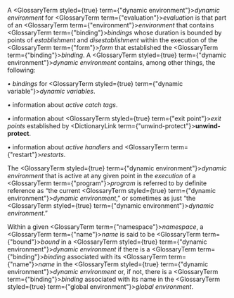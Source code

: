  



A <GlossaryTerm styled={true} term={"dynamic environment"}><i>dynamic environment</i></GlossaryTerm> for <GlossaryTerm  term={"evaluation"}><i>evaluation</i></GlossaryTerm> is that part of an <GlossaryTerm  term={"environment"}><i>environment</i></GlossaryTerm> that contains <GlossaryTerm  term={"binding"}><i>bindings</i></GlossaryTerm> whose duration is bounded by points of *establishment* and *disestablishment* within the execution of the <GlossaryTerm  term={"form"}><i>form</i></GlossaryTerm> that established the <GlossaryTerm  term={"binding"}><i>binding</i></GlossaryTerm>. A <GlossaryTerm styled={true} term={"dynamic environment"}><i>dynamic environment</i></GlossaryTerm> contains, among other things, the following: 



*• bindings* for <GlossaryTerm styled={true} term={"dynamic variable"}><i>dynamic variables</i></GlossaryTerm>. 



*•* information about *active catch tags*. 



*•* information about <GlossaryTerm styled={true} term={"exit point"}><i>exit points</i></GlossaryTerm> established by <DictionaryLink  term={"unwind-protect"}><b>unwind-protect</b></DictionaryLink>. 



*•* information about *active handlers* and <GlossaryTerm  term={"restart"}><i>restarts</i></GlossaryTerm>. 



The <GlossaryTerm styled={true} term={"dynamic environment"}><i>dynamic environment</i></GlossaryTerm> that is active at any given point in the *execution* of a <GlossaryTerm  term={"program"}><i>program</i></GlossaryTerm> is referred to by definite reference as “the current <GlossaryTerm styled={true} term={"dynamic environment"}><i>dynamic environment</i></GlossaryTerm>,” or sometimes as just “the <GlossaryTerm styled={true} term={"dynamic environment"}><i>dynamic environment</i></GlossaryTerm>.” 



Within a given <GlossaryTerm  term={"namespace"}><i>namespace</i></GlossaryTerm>, a <GlossaryTerm  term={"name"}><i>name</i></GlossaryTerm> is said to be <GlossaryTerm  term={"bound"}><i>bound</i></GlossaryTerm> in a <GlossaryTerm styled={true} term={"dynamic environment"}><i>dynamic environment</i></GlossaryTerm> if there is a <GlossaryTerm  term={"binding"}><i>binding</i></GlossaryTerm> associated with its <GlossaryTerm  term={"name"}><i>name</i></GlossaryTerm> in the <GlossaryTerm styled={true} term={"dynamic environment"}><i>dynamic environment</i></GlossaryTerm> or, if not, there is a <GlossaryTerm  term={"binding"}><i>binding</i></GlossaryTerm> associated with its name in the <GlossaryTerm styled={true} term={"global environment"}><i>global environment</i></GlossaryTerm>. 



